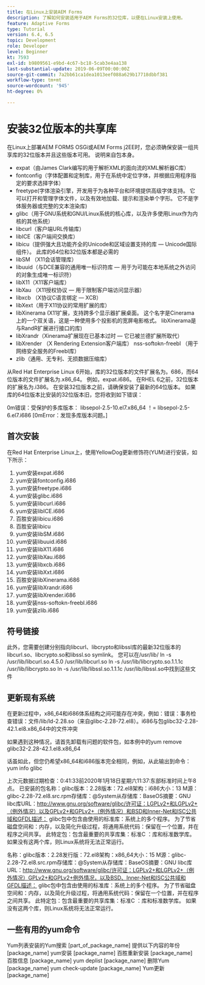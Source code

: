 ```yaml
---
title: 在Linux上安装AEM Forms
description: 了解如何安装适用于AEM Forms的32位库，以便在Linux安装上使用。
feature: Adaptive Forms
type: Tutorial
version: 6.4, 6.5
topic: Development
role: Developer
level: Beginner
kt: 7593
exl-id: b9809561-e9bd-4c67-bc18-5cab3e4aa138
last-substantial-update: 2019-06-09T00:00:00Z
source-git-commit: 7a2bb61ca1dea1013eef088a629b17718dbbf381
workflow-type: tm+mt
source-wordcount: '945'
ht-degree: 0%

---
```


# 安装32位版本的共享库

在Linux上部署AEM FORMS OSGi或AEM Forms j2EE时，您必须确保安装一组共享库的32位版本并且这些版本可用。  说明来自包本身。

* expat（由James Clark编写的用于解析XML的面向流的XML解析器C库）
* fontconfig（字体配置和定制库，用于在系统中定位字体，并根据应用程序指定的要求选择字体）
* freetype(字体渲染引擎，开发用于为各种平台和环境提供高级字体支持。 它可以打开和管理字体文件，以及有效地加载、提示和渲染单个字形。 它不是字体服务器或完整的文本渲染库)
* glibc（用于GNU系统和GNU/Linux系统的核心库，以及许多使用Linux作为内核的其他系统）
* libcurl（客户端URL传输库）
* libICE（客户端间交换库）
* libicu（提供强大且功能齐全的Unicode和区域设置支持的库 — Unicode国际组件）。 此库的64位和32位版本都是必需的
* libSM （X11会话管理库）
* libuuid（与DCE兼容的通用唯一标识符库 — 用于为可能在本地系统之外访问的对象生成唯一标识符）
* libX11（X11客户端库）
* libXau （X11授权协议 — 用于限制客户端访问显示器）
* libxcb （X协议C语言绑定 — XCB）
* libXext（用于X11协议的常用扩展的库）
* libXinerama (X11扩展，支持跨多个显示器扩展桌面。 这个名字是Cinerama上的一个双关语，这是一种使用多个投影机的宽屏电影格式。 libXinerama是与RandR扩展进行接口的库)
* libXrandr（Xinerama扩展现在已基本过时 — 它已被兰德扩展所取代）
* libXrender （X Rendering Extension客户端库） nss-softokn-freebl （用于网络安全服务的Freebl库）
* zlib（通用、无专利、无损数据压缩库）

从Red Hat Enterprise Linux 6开始，库的32位版本的文件扩展名为。686，而64位版本的文件扩展名为.x86_64。 例如，expat.i686。 在RHEL 6之前，32位版本的扩展名为.i386。 在安装32位版本之前，请确保安装了最新的64位版本。 如果库的64位版本比安装的32位版本旧，您将收到如下错误：

0m错误：受保护的多库版本： libsepol-2.5-10.el7.x86_64 ！= libsepol-2.5-6.el7.i686 [0mError：发现多库版本问题。]

## 首次安装

在Red Hat Enterprise Linux上，使用YellowDog更新修饰符(YUM)进行安装，如下所示：

1. yum安装expat.i686
2. yum安装fontconfig.i686
3. yum安装freetype.i686
4. yum安装glibc.i686
5. yum安装libcurl.i686
6. yum安装libICE.i686
7. 百胜安装libicu.i686
8. 百胜安装libicu
9. yum安装libSM.i686
10. yum安装libuuid.i686
11. yum安装libX11.i686
12. yum安装libXau.i686
13. yum安装libxcb.i686
14. yum安装libXxt.i686
15. 百胜安装libXinerama.i686
16. yum安装libXrandr.i686
17. yum安装libXrender.i686
18. yum安装nss-softokn-freebl.i686
19. yum安装zlib.i686

## 符号链接

此外，您需要创建分别指向libcurl、libcrypto和libssl库的最新32位版本的libcurl.so、libcrypto.so和libssl.so symlink。 您可以在/usr/lib/ ln -s /usr/lib/libcurl.so.4.5.0 /usr/lib/libcurl.so ln -s /usr/lib/libcrypto.so.1.1.1c /usr/lib/libcrypto.so ln -s /usr/lib/libssl.so.1.1.1c /usr/lib/libssl.so中找到这些文件

## 更新现有系统

在更新过程中，x86_64和i686体系结构之间可能存在冲突，例如：错误：事务检查错误：文件/lib/ld-2.28.so（来自glibc-2.28-72.el8）。i686与包glibc32-2.28-42.1.el8.x86_64中的文件冲突

如果遇到这种情况，请首先卸载有问题的软件包，如本例中的yum remove glibc32-2.28-42.1.el8.x86_64

话虽如此，但您仍希望x86_64和i686版本完全相同，例如，从此输出到命令： yum info glibc

上次元数据过期检查：0:41:33前2020年1月18日星期六11:37:东部标准时间上午8点。
已安装的包名称：glibc版本：2.28版本：72.el8架构：i686大小：13 M源：glibc-2.28-72.el8.src.rpm存储库：@System从存储库：BaseOS摘要：GNU libc库URL：http://www.gnu.org/software/glibc/许可证：LGPLv2+和LGPLv2+（例外情况）以及GPLv2+和GPLv2+（例外情况）和BSD和Inner-Net和ISC公共域和GFDL描述： glibc包中包含由使用的标准库：系统上的多个程序。 为了节省磁盘空间和：内存，以及简化升级过程，将通用系统代码：保留在一个位置，并在程序之间共享。 此特定包：包含最重要的共享库集：标准C ：库和标准数学库。 如果没有这两个库，则Linux系统将无法正常运行。

名称：glibc版本：2.28发行版：72.el8架构：x86_64大小：15 M源：glibc-2.28-72.el8.src.rpm存储库：@System从存储库：BaseOS摘要：GNU libc库URL：http://www.gnu.org/software/glibc/许可证：LGPLv2+和LGPLv2+（例外情况）GPLv2+和GPLv2+例外情况，以及BSD、Inner-Net和ISC公共域和GFDL描述： glibc包中包含由使用的标准库：系统上的多个程序。 为了节省磁盘空间和：内存，以及简化升级过程，将通用系统代码：保留在一个位置，并在程序之间共享。 此特定包：包含最重要的共享库集：标准C ：库和标准数学库。 如果没有这两个库，则Linux系统将无法正常运行。

## 一些有用的yum命令

Yum列表安装的Yum搜索 [part_of_package_name]
提供以下内容的年份 [package_name]
yum安装 [package_name]
百胜重新安装 [package_name]
百胜信息 [package_name]
yum deplist [package_name]
删除Yum [package_name]
yum check-update [package_name]
Yum更新 [package_name]
